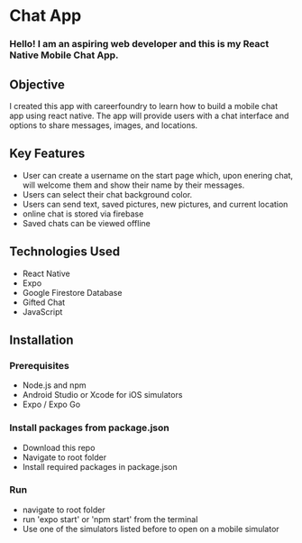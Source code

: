# Chat App

### Hello! I am an aspiring web developer and this is my React Native Mobile Chat App.

## Objective

I created this app with careerfoundry to learn how to build a mobile chat app using react native. The app will provide users with a chat interface and options to share messages, images, and locations.

## Key Features

- User can create a username on the start page which, upon enering chat, will welcome them and show their name by their messages.
- Users can select their chat background color.
- Users can send text, saved pictures, new pictures, and current location
- online chat is stored via firebase
- Saved chats can be viewed offline

## Technologies Used

- React Native
- Expo
- Google Firestore Database
- Gifted Chat
- JavaScript

## Installation

### Prerequisites

- Node.js and npm
- Android Studio or Xcode for iOS simulators
- Expo / Expo Go

### Install packages from package.json

- Download this repo
- Navigate to root folder
- Install required packages in package.json

### Run

- navigate to root folder
- run 'expo start' or 'npm start' from the terminal
- Use one of the simulators listed before to open on a mobile simulator
